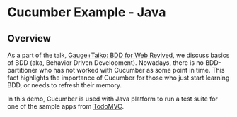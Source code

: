 # Cucumber Example - Java

## Overview
As a part of the talk, [Gauge+Taiko: BDD for Web Revived](https://dvinnik.com/talks/testing/gauge-taiko-bdd-for-web-revived/), we discuss basics of BDD (aka, Behavior Driven Development).
Nowadays, there is no BDD-partitioner who has not worked with Cucumber as some point in time. This fact highlights the importance of Cucumber for those who just start learning BDD, or needs to refresh their memory.

In this demo, Cucumber is used with Java platform to run a test suite for one of the sample apps from [TodoMVC](http://todomvc.com/examples/angularjs/#/).
  